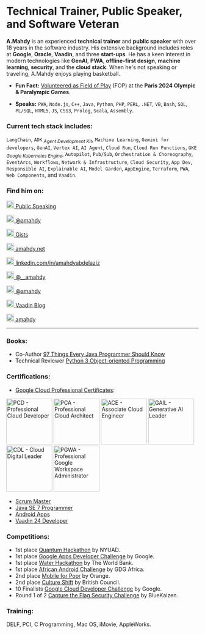 # Technical Trainer, Public Speaker, and Software Veteran

**A.Mahdy** is an experienced **technical trainer** and **public speaker** with over 18 years in the software industry. His extensive background includes roles at **Google**, **Oracle**, **Vaadin**, and three **start-ups**. He has a keen interest in modern technologies like **GenAI**, **PWA**, **offline-first design**, **machine learning**, **security**, and the **cloud stack**. When he's not speaking or traveling, A.Mahdy enjoys playing basketball.

* **Fun Fact:** [Volunteered as Field of Play](https://openbadgefactory.com/v1/assertion/b3d2264191401637aa0a55d924c26d83ac9ab834
) (FOP) at the **Paris 2024 Olympic & Paralympic Games**.

* **Speaks:** `PWA`, `Node.js`, `C++`, `Java`, `Python`, `PHP`, `PERL`, `.NET`, `VB`, `Bash`, `SQL`, `PL/SQL`, `HTML5`, `JS`, `CSS3`, `Prolog`, `Scala`, `Assembly`.

### Current tech stack includes:

`LangChain`, `ADK` <sub>*Agent Development Kit*</sub>, `Machine Learning`, `Gemini for developers`, `GenAI`, `Vertex AI`, `AI Agent`, `Cloud Run`, `Cloud Run Functions`, `GKE` <sub>*Google Kubernetes Engine*</sub>, `Autopilot`, `Pub/Sub`, `Orchestration & Choreography`, `EventArcs`, `Workflows`, `Network & Infrastructure`, `Cloud Security`, `App Dev`, `Responsible AI`, `Explainable AI`, `Model Garden`, `AppEngine`, `Terraform`, `PWA`, `Web Components`, and `Vaadin`.

### Find him on:

[<img src="https://raw.githubusercontent.com/FortAwesome/Font-Awesome/refs/heads/6.x/svgs/solid/code.svg" alt="Code Icon" width="20" height="20"> Public Speaking](https://videos.amahdy.com/)

[<img src="https://raw.githubusercontent.com/FortAwesome/Font-Awesome/refs/heads/6.x/svgs/brands/square-youtube.svg" alt="Youtube Icon" width="20" height="20"> @amahdy](https://www.youtube.com/@amahdy)

[<img src="https://raw.githubusercontent.com/FortAwesome/Font-Awesome/refs/heads/6.x/svgs/regular/file-code.svg" alt="Code Sample Icon" width="20" height="20"> Gists](https://gist.github.com/amahdy)

[<img src="https://raw.githubusercontent.com/FortAwesome/Font-Awesome/refs/heads/6.x/svgs/regular/note-sticky.svg" alt="Web Icon" width="20" height="20"> amahdy.net](https://amahdy.net)

[<img src="https://raw.githubusercontent.com/FortAwesome/Font-Awesome/refs/heads/6.x/svgs/brands/linkedin.svg" alt="LinkedIn Icon" width="20" height="20"> linkedin.com/in/amahdyabdelaziz](https://www.linkedin.com/in/amahdyabdelaziz/)

[<img src="https://raw.githubusercontent.com/FortAwesome/Font-Awesome/refs/heads/6.x/svgs/brands/square-twitter.svg" alt="Twitter Icon" width="20" height="20"> @__amahdy](https://twitter.com/__amahdy)

[<img src="https://raw.githubusercontent.com/FortAwesome/Font-Awesome/refs/heads/6.x/svgs/brands/medium.svg" alt="Medium Icon" width="20" height="20"> @amahdy](https://medium.com/@amahdy)

[<img src="https://raw.githubusercontent.com/FortAwesome/Font-Awesome/refs/heads/6.x/svgs/brands/vaadin.svg" alt="Vaadin Icon" width="20" height="20"> Vaadin Blog](https://vaadin.com/blog/author/a-mahdy-abdelaziz)

[<img src="https://dzone.com/themes/dz20/images/favicon.png" alt="DZone Icon" width="20" height="20"> amahdy](https://dzone.com/users/2729036/amahdy.html)

---
### Books:
* Co-Author [97 Things Every Java Programmer Should Know](https://github.com/97-things/97-things-every-programmer-should-know)
* Technical Reviewer [Python 3 Object-oriented Programming](https://github.com/PacktPublishing/Python-3-Object-Oriented-Programming-Third-Edition)

### Certifications:
* [Google Cloud Professional Certificates](https://www.credly.com/users/a.mahdy/):

[<img src="https://images.credly.com/size/340x340/images/614465c6-1d80-4ae6-a323-753de224422a/image.png" alt="PCD - Professional Cloud Developer" width="120">](https://www.credly.com/badges/d7a06297-63e7-43c5-9133-e8182bf7e8e9)
[<img src="https://images.credly.com/size/340x340/images/71c579e0-51fd-4247-b493-d2fa8167157a/image.png" alt="PCA - Professional Cloud Architect" width="120">](https://www.credly.com/badges/da8175f3-8fdc-47a7-9c6e-9bdcc5562b9b)
[<img src="https://images.credly.com/size/340x340/images/08096465-cbfc-4c3e-93e5-93c5aa61f23e/image.png" alt="ACE - Associate Cloud Engineer" width="120">](https://www.credly.com/badges/9dd9dd38-368f-481e-856f-9565c99d0113)
[<img src="https://images.credly.com/size/340x340/images/ec23e41a-0f32-4a98-9c00-28925621b281/blob" alt="GAIL - Generative AI Leader" width="120">](https://www.credly.com/badges/749d0035-82e8-4470-b0c4-af2e76049571)
[<img src="https://images.credly.com/size/340x340/images/44994cda-b5b0-44cb-9a6d-d29b57163073/image.png" alt="CDL - Cloud Digital Leader" width="120">](https://www.credly.com/badges/fbaeb1f1-a43f-4dea-85f5-aa3ffcfa31d0)
[<img src="https://images.credly.com/size/340x340/images/16d3e89c-4af5-47d8-a502-2a93b02c26d4/image.png" alt="PGWA - Professional Google Workspace Administrator" width="120">](https://www.credly.com/badges/ac69cea5-aa05-4878-9578-e4279f0b44f8)
* [Scrum Master](https://www.scrumalliance.org/members/517410)
* [Java SE 7 Programmer](https://drive.google.com/file/d/0B7n5Lsz3h1S7SnpnUEFQMGhZUU0/view?usp=sharing&resourcekey=0-IIS_2GHI-xLSq1AQ_kOrjg)
* [Android Apps](https://drive.google.com/file/d/0B7n5Lsz3h1S7YTQtRldVUHI1cEk/view?usp=sharing&resourcekey=0-bd5Hmju4cEdgfemnn1wjEA)
* [Vaadin 24 Developer](https://vaadin.com/learn/certificate/4657338e-3f44-46ea-ad64-05839cccfae6)

### Competitions:
*	1st place [Quantum Hackathon](https://open-quantum-institute.cern/harnessing-quantum-for-social-good-at-13th-nyuad-hackathon/) by NYUAD.
* 1st place [Google Apps Developer Challenge](https://www.google.com/events/gcdc2013/winners2012.html) by Google.
* 1st place [Water Hackathon](http://blogs.worldbank.org/arabvoices/waterhackathon-cairo-unusual-partners-collaborative-solutions) by The World Bank.
* 1st place [African Android Challenge](http://androidchallenge.org/) by GDG Africa.
* 2nd place [Mobile for Poor](http://n2v.com/en/the-mobile-for-the-poor-competition/) by Orange.
* 2nd place [Culture Shift](http://bccultureshift.wordpress.com/) by British Council.
* 10 Finalists [Google Cloud Developer Challenge](http://www.google.com/events/gcdc2013/finalists.html) by Google.
* Round 1 of 2 [Capture the Flag Security Challenge](http://bluekaizen.org/cscamp2012.html) by BlueKaizen.

### Training:
DELF, PCI, C Programming, Mac OS, iMovie, AppleWorks.
